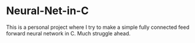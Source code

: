 # Neural-Net-in-C

This is a personal project where I try to make a simple fully connected feed forward neural network in C. Much struggle ahead.
